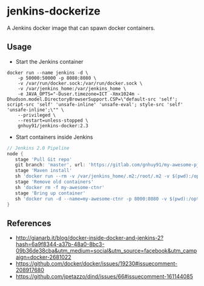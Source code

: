 # jenkins-dockerize
A Jenkins docker image that can spawn docker containers.

## Usage
- Start the Jenkins container
```console
docker run --name jenkins -d \
    -p 50000:50000 -p 8080:8080 \
    -v /var/run/docker.sock:/var/run/docker.sock \
    -v /var/jenkins_home:/var/jenkins_home \
    -e JAVA_OPTS="-Duser.timezone=ICT -Xmx1024m -Dhudson.model.DirectoryBrowserSupport.CSP=\"default-src 'self'; script-src 'self' 'unsafe-inline' 'unsafe-eval'; style-src 'self' 'unsafe-inline';\"" \
    --privileged \
    --restart=unless-stopped \
    gnhuy91/jenkins-docker:2.3
```

- Start containers inside Jenkins
```groovy
// Jenkins 2.0 Pipeline
node {
   stage 'Pull Git repo'
   git branch: 'master', url: 'https://gitlab.com/gnhuy91/my-awesome-pj.git'
   stage 'Maven install'
   sh 'docker run --rm -v /var/jenkins_home/.m2:/root/.m2 -v $(pwd):/opt maven:3.3.9-jdk-8 bash -c "cd /opt && mvn clean install -DskipITs"'
   stage 'Remove old containers'
   sh 'docker rm -f my-awesome-ctnr'
   stage 'Bring up container'
   sh 'docker run -d --name=my-awesome-ctnr -p 8000:8080 -v $(pwd):/opt java:8 bash -c "ls /opt/my-awesome-pj/target/my-awesome-pj-*.jar | xargs java -jar"'
}

```

## References
- http://gianarb.it/blog/docker-inside-docker-and-jenkins-2?hash=6a9f8344-a37b-48a0-8bc3-09b36de38cba&utm_medium=social&utm_source=facebook&utm_campaign=docker-2681022
- https://github.com/docker/docker/issues/19230#issuecomment-208917680
- https://github.com/jpetazzo/dind/issues/66#issuecomment-161144085
